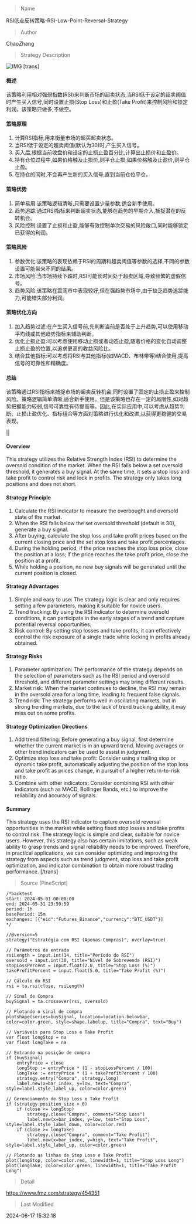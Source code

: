 
> Name

RSI低点反转策略-RSI-Low-Point-Reversal-Strategy

> Author

ChaoZhang

> Strategy Description

![IMG](https://www.fmz.com/upload/asset/12ec3d628a054d73743.png)
[trans]
#### 概述
该策略利用相对强弱指数(RSI)来判断市场的超卖状态,当RSI低于设定的超卖阈值时产生买入信号,同时设置止损(Stop Loss)和止盈(Take Profit)来控制风险和锁定利润。该策略只做多,不做空。

#### 策略原理
1. 计算RSI指标,用来衡量市场的超买超卖状态。
2. 当RSI低于设定的超卖阈值(默认为30)时,产生买入信号。
3. 买入后,根据当前收盘价和设定的止损止盈百分比,计算出止损价和止盈价。
4. 持有仓位过程中,如果价格触及止损价,则平仓止损;如果价格触及止盈价,则平仓止盈。
5. 在持仓的同时,不会再产生新的买入信号,直到当前仓位平仓。

#### 策略优势
1. 简单易用:该策略逻辑清晰,只需要设置少量参数,适合新手使用。
2. 趋势追踪:通过RSI指标来判断超卖状态,能够在趋势的早期介入,捕捉潜在的反转机会。
3. 风险控制:设置了止损和止盈,能够有效控制单次交易的风险敞口,同时能够锁定已获得的利润。

#### 策略风险
1. 参数优化:该策略的表现依赖于RSI的周期和超卖阈值等参数的选择,不同的参数设置可能带来不同的结果。
2. 市场风险:当市场持续下跌时,RSI可能长时间处于超卖区域,导致频繁的虚假信号。
3. 趋势风险:该策略在震荡市中表现较好,但在强趋势市场中,由于缺乏趋势追踪能力,可能错失部分利润。

#### 策略优化方向
1. 加入趋势过滤:在产生买入信号前,先判断当前是否处于上升趋势,可以使用移动平均线或其他趋势指标来辅助判断。
2. 优化止损止盈:可以考虑使用移动止损或者动态止盈,随着价格的变化自动调整止损止盈的位置,以追求更高的收益风险比。
3. 结合其他指标:可以考虑将RSI与其他指标(如MACD、布林带等)结合使用,提高信号的可靠性和精确度。

#### 总结
该策略通过RSI指标来捕捉市场的超卖反转机会,同时设置了固定的止损止盈来控制风险。策略逻辑简单清晰,适合新手使用。但是该策略也存在一定的局限性,如对趋势把握能力较弱,信号可靠性有待提高等。因此,在实际应用中,可以考虑从趋势判断、止损止盈优化、指标组合等方面对策略进行优化和改进,以获得更稳健的交易表现。

|| 

#### Overview
This strategy utilizes the Relative Strength Index (RSI) to determine the oversold condition of the market. When the RSI falls below a set oversold threshold, it generates a buy signal. At the same time, it sets a stop loss and take profit to control risk and lock in profits. The strategy only takes long positions and does not short.

#### Strategy Principle
1. Calculate the RSI indicator to measure the overbought and oversold state of the market.
2. When the RSI falls below the set oversold threshold (default is 30), generate a buy signal.
3. After buying, calculate the stop loss and take profit prices based on the current closing price and the set stop loss and take profit percentages.
4. During the holding period, if the price reaches the stop loss price, close the position at a loss; if the price reaches the take profit price, close the position at a profit.
5. While holding a position, no new buy signals will be generated until the current position is closed.

#### Strategy Advantages
1. Simple and easy to use: The strategy logic is clear and only requires setting a few parameters, making it suitable for novice users.
2. Trend tracking: By using the RSI indicator to determine oversold conditions, it can participate in the early stages of a trend and capture potential reversal opportunities.
3. Risk control: By setting stop losses and take profits, it can effectively control the risk exposure of a single trade while locking in profits already obtained.

#### Strategy Risks
1. Parameter optimization: The performance of the strategy depends on the selection of parameters such as the RSI period and oversold threshold, and different parameter settings may bring different results.
2. Market risk: When the market continues to decline, the RSI may remain in the oversold area for a long time, leading to frequent false signals.
3. Trend risk: The strategy performs well in oscillating markets, but in strong trending markets, due to the lack of trend tracking ability, it may miss out on some profits.

#### Strategy Optimization Directions
1. Add trend filtering: Before generating a buy signal, first determine whether the current market is in an upward trend. Moving averages or other trend indicators can be used to assist in judgment.
2. Optimize stop loss and take profit: Consider using a trailing stop or dynamic take profit, automatically adjusting the position of the stop loss and take profit as prices change, in pursuit of a higher return-to-risk ratio.
3. Combine with other indicators: Consider combining RSI with other indicators (such as MACD, Bollinger Bands, etc.) to improve the reliability and accuracy of signals.

#### Summary
This strategy uses the RSI indicator to capture oversold reversal opportunities in the market while setting fixed stop losses and take profits to control risk. The strategy logic is simple and clear, suitable for novice users. However, this strategy also has certain limitations, such as weak ability to grasp trends and signal reliability needs to be improved. Therefore, in practical applications, we can consider optimizing and improving the strategy from aspects such as trend judgment, stop loss and take profit optimization, and indicator combination to obtain more robust trading performance.
[/trans]



> Source (PineScript)

``` pinescript
/*backtest
start: 2024-05-01 00:00:00
end: 2024-05-31 23:59:59
period: 1h
basePeriod: 15m
exchanges: [{"eid":"Futures_Binance","currency":"BTC_USDT"}]
*/

//@version=5
strategy("Estratégia com RSI (Apenas Compras)", overlay=true)

// Parâmetros de entrada
rsiLength = input.int(14, title="Período do RSI")
oversold = input.int(30, title="Nível de Sobrevenda (RSI)")
stopLossPercent = input.float(2.0, title="Stop Loss (%)")
takeProfitPercent = input.float(5.0, title="Take Profit (%)")

// Cálculo do RSI
rsi = ta.rsi(close, rsiLength)

// Sinal de Compra
buySignal = ta.crossover(rsi, oversold)

// Plotando o sinal de compra
plotshape(series=buySignal, location=location.belowbar, color=color.green, style=shape.labelup, title="Compra", text="Buy")

// Variáveis para Stop Loss e Take Profit
var float longStop = na
var float longTake = na

// Entrando na posição de compra
if (buySignal)
    entryPrice = close
    longStop := entryPrice * (1 - stopLossPercent / 100)
    longTake := entryPrice * (1 + takeProfitPercent / 100)
    strategy.entry("Compra", strategy.long)
    label.new(x=bar_index, y=low, text="Compra", style=label.style_label_up, color=color.green)

// Gerenciamento de Stop Loss e Take Profit
if (strategy.position_size > 0)
    if (close <= longStop)
        strategy.close("Compra", comment="Stop Loss")
        label.new(x=bar_index, y=low, text="Stop Loss", style=label.style_label_down, color=color.red)
    if (close >= longTake)
        strategy.close("Compra", comment="Take Profit")
        label.new(x=bar_index, y=high, text="Take Profit", style=label.style_label_up, color=color.green)

// Plotando as linhas de Stop Loss e Take Profit
plot(longStop, color=color.red, linewidth=1, title="Stop Loss Long")
plot(longTake, color=color.green, linewidth=1, title="Take Profit Long")

```

> Detail

https://www.fmz.com/strategy/454351

> Last Modified

2024-06-17 15:32:18
